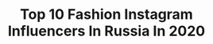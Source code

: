 ---
title: Top 10 Fashion Instagram Influencers In Russia In 2020
description: >-
  Find top fashion Instagram influencers in Russia in 2020. Most popular hashtags: #topkidsmodel #fashionmodel #topface.
platform: Instagram
hits: 1473
text_top: Discover the top-rated Instagram influencers on inBeat.
text_bottom: Our database holds 1473 Instagram influencers like this in Russia for you to contact.
profiles:
  - username: "alina.laska"
    fullname: >-
      Alina Kashtanova
    bio: >-
      Model💄Fashion-expert. Producer of fashion show.‼️Преподаватель по фотопозированию и дефиле @laska_masterclass Psychology💜💖 about life☘️
    location: "Russia"
    followers: 59173
    engagement: 68
    commentsToLikes: 0.078949
    id: ck13a17v6o46l0i196wfavhow
    verified: false
    hashtags: "#fashion"
  - username: "kondakova_alisamiss"
    fullname: >-
      Кондакова Алиса MissEurope
    bio: >-
      MiniMiss World Beauty2018👑 GRAND-Prix minimiss European Beauty 2018👑 2em vicemiss int.fashion time model PARIS 2018👑 Photomodel of the Universe2017👑
    location: "Russia"
    followers: 12257
    engagement: 1182
    commentsToLikes: 0.112567
    id: ck5zirnk9g8yb0i14jgzrz9qm
    verified: false
    hashtags: "#sportgirl, #yachtkids, #kidsmagazine, #fashionmodel"
  - username: "margarita_khvorykh"
    fullname: >-
      ФОТОГРАФ| РЕТУШЕР| БЛОГГЕР
    bio: >-
      MARGARITA KHVORYKH 📷 @khvorykh_photo 🎄Новогодние 14.11/20.11/21.11/27.11/28.11/29.11 🛍Showroom @m.a.r.g.o_fashion ⭐️Проф.ретушь фото ✈️Travel
    location: "Russia"
    followers: 63394
    engagement: 540
    commentsToLikes: 0.061113
    id: ckap7c7n9jfx80i781plah8xz
    verified: false
    hashtags: ""
  - username: "madamxxl"
    fullname: >-
      Plus Size Blogger ПЛЮССАЙЗ
    bio: >-
      🖤Fashion Influencer 🖤Гуру шопинга онлайн 🖤Расскажу где купить одежду больших размеров 🖤Научу экономить 🖤И корректировать фигуру
    location: "Russia"
    followers: 55589
    engagement: 468
    commentsToLikes: 0.079253
    id: ck6uc9clwe9f30j71zxcue00p
    verified: false
    hashtags: "#plussize, #plussizefashion, #plussizefashionblogger, #plussizeblogger"
  - username: "marinashchenyaeva"
    fullname: >-
      Бренд-Мейкер
    bio: >-
      🔝Создатель бренда @typesofbeauty 🔝Преподаватель Британской Высшей Школы Дизайна и Fashion Factory School 🔝Услуги нашей имидж-студии⤵️
    location: "Russia"
    followers: 78039
    engagement: 415
    commentsToLikes: 0.069018
    id: ck6ufyih1zvvf0j71eo5tj1ut
    verified: false
    hashtags: ""
  - username: "vjarchi"
    fullname: >-
      Vj Archiе | Артур Цветков
    bio: >-
      #tvhost #FashionTv #MTV #МузТв #ТНТ #РуТв +7 985 437-54-04 Яна ( PR, СМИ ) +7 964 561-11-00 Александр (Концертный)
    location: "Russia"
    followers: 59328
    engagement: 428
    commentsToLikes: 0.143107
    id: ck8t0i0yds4l40j785vtzswmc
    verified: true
    hashtags: "#rangeroversport, #vjarchi, #rangerover, #4g"
  - username: "daria.solnceva"
    fullname: >-
      Свадебный фотограф Самара
    bio: >-
      Daria Solnceva 🌙 Visual Artist & Fashion Photographer “I don’t believe in astrology. I believe in myself” ♾
    location: "Russia"
    followers: 60439
    engagement: 348
    commentsToLikes: 0.055138
    id: ckaozqsy3n02m0i78l0fjsg1a
    verified: false
    hashtags: "#26"
  - username: "adelinabondar_model"
    fullname: >-
      Аделина Бондарь Модель
    bio: >-
      💥От модели к телеведущей и обратно 💥Выходные ? Нет, не слышала) 💥Всегда на позитиве! Рост 152, Минск @fashionstylemodels Аккаунт ведёт мама @ikazyro
    location: "Russia"
    followers: 9006
    engagement: 787
    commentsToLikes: 0.074632
    id: ck14lmyzbvh5y0i19fvpsjobg
    verified: false
    hashtags: "#detkinamillion, #internationalkids, #minskmodel, #internationalchildrenmodels"
  - username: "katrinsycheva"
    fullname: >-
      ЕКАТЕРИНА СЫЧЁВА
    bio: >-
      СИБИРСКИЙ СУРОВЫЙ ЛАЙФСТАЙЛ 🍾 ✪ Photographer ✪ Stylist ✪ Fashionista Welcome to my Instalife! Сотрудничество: 8-913-215-9496
    location: "Russia"
    followers: 41844
    engagement: 332
    commentsToLikes: 0.325568
    id: ck5zipjv3g55v0i140pr8e4e1
    verified: false
    hashtags: "#photobykatrinsycheva"
  - username: "russianpetit"
    fullname: >-
      Tanya K | Petite outfits 🇷🇺🇬🇧
    bio: >-
      👛👗💃🏻Petite fashion & style inspiration for small woman | 5’1” 👩🏻‍💻📷Too busy for texts, only outfits 🎓Russian design brands expert #PetiteSizeMatter
    location: "Russia"
    followers: 17527
    engagement: 471
    commentsToLikes: 0.114963
    id: ck8syfljhkooc0j78txym95bu
    verified: false
    hashtags: "#petitefashion, #petitefashionista, #wiw, #petitefashionblogger"
---